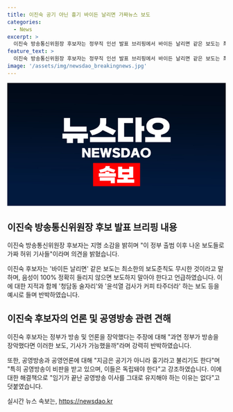 ```yaml
---
title: 이진숙 공기 아닌 흉기 바이든 날리면 가짜뉴스 보도
categories:
  - News
excerpt: >
  이진숙 방송통신위원장 후보자는 정무직 인선 발표 브리핑에서 바이든 날리면 같은 보도는 최소한의 보도준칙도 무시한 보도라며 이 정부의 가짜 허위 기사들을 비판하고, 공영방송의 독립성 강화를 촉구했습니다. 특히, 공영방송의 이사 선임 문제에 대한 견해를 밝히며 논란을 불러일으켰습니다.
feature_text: >
  이진숙 방송통신위원장 후보자는 정무직 인선 발표 브리핑에서 바이든 날리면 같은 보도는 최소한의 보도준칙도 무시한 보도라며 이 정부의 가짜 허위 기사들을 비판하고, 공영방송의 독립성 강화를 촉구했습니다. 특히, 공영방송의 이사 선임 문제에 대한 견해를 밝히며 논란을 불러일으켰습니다.
image: '/assets/img/newsdao_breakingnews.jpg'
---
```


<p><img src="/assets/img/newsdao_breakingnews.jpg" alt="ranknews 속보" /></p>

<h2 data-ke-size="size26">이진숙 방송통신위원장 후보 발표 브리핑 내용</h2>

<p>이진숙 방송통신위원장 후보자는 지명 소감을 밝히며 "이 정부 출범 이후 나온 보도들로 가짜 허위 기사들"이라며 의견을 밝혔습니다.</p>

<p data-ke-size="size16">이진숙 후보자는 '바이든 날리면' 같은 보도는 최소한의 보도준칙도 무시한 것이라고 말하며, 음성이 100% 정확히 들리지 않으면 보도하지 말아야 한다고 언급하였습니다. 이에 대한 지적과 함께 '청담동 술자리'와 '윤석열 검사가 커피 타주더라' 하는 보도 등을 예시로 들며 반박하였습니다.</p>

<h2 data-ke-size="size26">이진숙 후보자의 언론 및 공영방송 관련 견해</h2>

<p>이진숙 후보자는 정부가 방송 및 언론을 장악했다는 주장에 대해 "과연 정부가 방송을 장악했다면 이러한 보도, 기사가 가능했을까"라며 강력히 반박하였습니다.</p>

<p data-ke-size="size16">또한, 공영방송과 공영언론에 대해 "지금은 공기가 아니라 흉기라고 불리기도 한다"며 "특히 공영방송이 비판을 받고 있으며, 이들은 독립돼야 한다"고 강조하였습니다. 이에 대한 해결책으로 "임기가 끝난 공영방송 이사를 그대로 유지해야 하는 이유는 없다"고 덧붙였습니다.</p>
실시간 뉴스 속보는, <a href="https://newsdao.kr" rel="dofollow">https://newsdao.kr</a>


